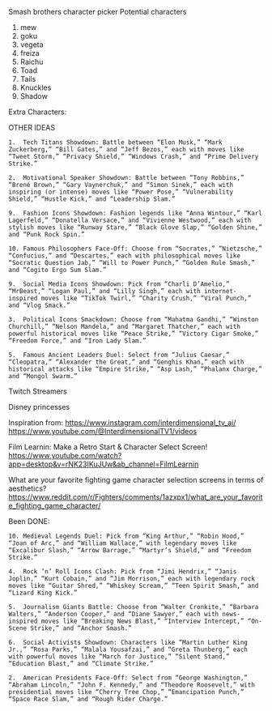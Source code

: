 Smash brothers character picker
Potential characters

1. mew
2. goku
3. vegeta
4. freiza
5. Raichu
6. Toad
7. Tails
8. Knuckles
9. Shadow

Extra Characters:


OTHER IDEAS


	1.	Tech Titans Showdown: Battle between “Elon Musk,” “Mark Zuckerberg,” “Bill Gates,” and “Jeff Bezos,” each with moves like “Tweet Storm,” “Privacy Shield,” “Windows Crash,” and “Prime Delivery Strike.”

	2.	Motivational Speaker Showdown: Battle between “Tony Robbins,” “Brené Brown,” “Gary Vaynerchuk,” and “Simon Sinek,” each with inspiring (or intense) moves like “Power Pose,” “Vulnerability Shield,” “Hustle Kick,” and “Leadership Slam.”

	9.	Fashion Icons Showdown: Fashion legends like “Anna Wintour,” “Karl Lagerfeld,” “Donatella Versace,” and “Vivienne Westwood,” each with stylish moves like “Runway Stare,” “Black Glove Slap,” “Golden Shine,” and “Punk Rock Spin.”

	10.	Famous Philosophers Face-Off: Choose from “Socrates,” “Nietzsche,” “Confucius,” and “Descartes,” each with philosophical moves like “Socratic Question Jab,” “Will to Power Punch,” “Golden Rule Smash,” and “Cogito Ergo Sum Slam.”

	9.	Social Media Icons Showdown: Pick from “Charli D’Amelio,” “MrBeast,” “Logan Paul,” and “Lilly Singh,” each with internet-inspired moves like “TikTok Twirl,” “Charity Crush,” “Viral Punch,” and “Vlog Smack.”

	3.	Political Icons Smackdown: Choose from “Mahatma Gandhi,” “Winston Churchill,” “Nelson Mandela,” and “Margaret Thatcher,” each with powerful historical moves like “Peace Strike,” “Victory Cigar Smoke,” “Freedom Force,” and “Iron Lady Slam.”

	5.	Famous Ancient Leaders Duel: Select from “Julius Caesar,” “Cleopatra,” “Alexander the Great,” and “Genghis Khan,” each with historical attacks like “Empire Strike,” “Asp Lash,” “Phalanx Charge,” and “Mongol Swarm.”

Twitch Streamers

Disney princesses

Inspiration from:
https://www.instagram.com/interdimensional_tv_ai/
https://www.youtube.com/@InterdimensionalTV1/videos

Film Learnin: Make a Retro Start & Character Select Screen!
https://www.youtube.com/watch?app=desktop&v=rNK23IKuJUw&ab_channel=FilmLearnin

What are your favorite fighting game character selection screens in terms of aesthetics?
https://www.reddit.com/r/Fighters/comments/1azxpx1/what_are_your_favorite_fighting_game_character/

Been DONE:

	10.	Medieval Legends Duel: Pick from “King Arthur,” “Robin Hood,” “Joan of Arc,” and “William Wallace,” with legendary moves like “Excalibur Slash,” “Arrow Barrage,” “Martyr’s Shield,” and “Freedom Strike.”

	4.	Rock ’n’ Roll Icons Clash: Pick from “Jimi Hendrix,” “Janis Joplin,” “Kurt Cobain,” and “Jim Morrison,” each with legendary rock moves like “Guitar Shred,” “Whiskey Scream,” “Teen Spirit Smash,” and “Lizard King Kick.”

	5.	Journalism Giants Battle: Choose from “Walter Cronkite,” “Barbara Walters,” “Anderson Cooper,” and “Diane Sawyer,” each with news-inspired moves like “Breaking News Blast,” “Interview Intercept,” “On-Scene Strike,” and “Anchor Smash.”

	6.	Social Activists Showdown: Characters like “Martin Luther King Jr.,” “Rosa Parks,” “Malala Yousafzai,” and “Greta Thunberg,” each with powerful moves like “March for Justice,” “Silent Stand,” “Education Blast,” and “Climate Strike.”

	2.	American Presidents Face-Off: Select from “George Washington,” “Abraham Lincoln,” “John F. Kennedy,” and “Theodore Roosevelt,” with presidential moves like “Cherry Tree Chop,” “Emancipation Punch,” “Space Race Slam,” and “Rough Rider Charge.”